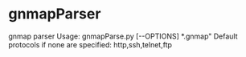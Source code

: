 # gnmapParser
gnmap parser
Usage:
gnmapParse.py [--OPTIONS] *.gnmap"
Default protocols if none are specified: http,ssh,telnet,ftp
